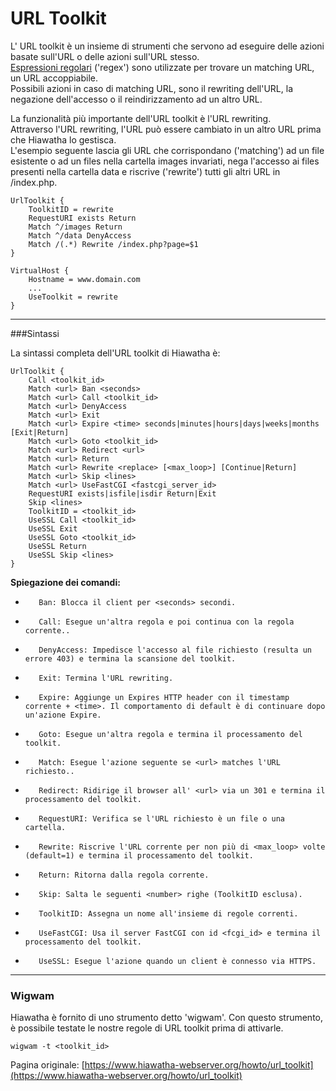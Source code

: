 # URL Toolkit

L' URL toolkit è un insieme di strumenti che servono ad eseguire delle azioni basate sull'URL o delle azioni sull'URL stesso.<br/>
[Espressioni regolari](http://www.regular-expressions.info/) ('regex') sono utilizzate per trovare un matching URL, un URL accoppiabile.<br/>
Possibili azioni in caso di matching URL, sono il rewriting dell'URL, la negazione dell'accesso o il reindirizzamento ad un altro URL.

La funzionalità più importante dell'URL toolkit è l'URL rewriting.<br/>
Attraverso l'URL rewriting, l'URL può essere cambiato in un altro URL prima che Hiawatha lo gestisca.<br/>
L'esempio seguente lascia gli URL che corrispondano ('matching') ad un file esistente o ad un files nella cartella images invariati,
nega l'accesso ai files presenti nella cartella data e riscrive ('rewrite') tutti gli altri URL in /index.php.


```
UrlToolkit {
    ToolkitID = rewrite
    RequestURI exists Return
    Match ^/images Return
    Match ^/data DenyAccess
    Match /(.*) Rewrite /index.php?page=$1
}

VirtualHost {
    Hostname = www.domain.com
    ...
    UseToolkit = rewrite
}
```
****

###Sintassi

La sintassi completa dell'URL toolkit di Hiawatha è:


```
UrlToolkit {
    Call <toolkit_id>
    Match <url> Ban <seconds>
    Match <url> Call <toolkit_id>
    Match <url> DenyAccess
    Match <url> Exit
    Match <url> Expire <time> seconds|minutes|hours|days|weeks|months [Exit|Return]
    Match <url> Goto <toolkit_id>
    Match <url> Redirect <url>
    Match <url> Return
    Match <url> Rewrite <replace> [<max_loop>] [Continue|Return]
    Match <url> Skip <lines>
    Match <url> UseFastCGI <fastcgi_server_id>
    RequestURI exists|isfile|isdir Return|Exit
    Skip <lines>
    ToolkitID = <toolkit_id>
    UseSSL Call <toolkit_id>
    UseSSL Exit
    UseSSL Goto <toolkit_id>
    UseSSL Return
    UseSSL Skip <lines>
}
```


**Spiegazione dei comandi:**

-        Ban: Blocca il client per <seconds> secondi.
-        Call: Esegue un'altra regola e poi continua con la regola corrente..
-        DenyAccess: Impedisce l'accesso al file richiesto (resulta un errore 403) e termina la scansione del toolkit.
-        Exit: Termina l'URL rewriting.
-        Expire: Aggiunge un Expires HTTP header con il timestamp corrente + <time>. Il comportamento di default è di continuare dopo un'azione Expire.
-        Goto: Esegue un'altra regola e termina il processamento del toolkit.
-        Match: Esegue l'azione seguente se <url> matches l'URL richiesto..
-        Redirect: Ridirige il browser all' <url> via un 301 e termina il processamento del toolkit.
-        RequestURI: Verifica se l'URL richiesto è un file o una cartella.
-        Rewrite: Riscrive l'URL corrente per non più di <max_loop> volte (default=1) e termina il processamento del toolkit.
-        Return: Ritorna dalla regola corrente.
-        Skip: Salta le seguenti <number> righe (ToolkitID esclusa).
-        ToolkitID: Assegna un nome all'insieme di regole correnti.
-        UseFastCGI: Usa il server FastCGI con id <fcgi_id> e termina il processamento del toolkit.
-        UseSSL: Esegue l'azione quando un client è connesso via HTTPS.

****

### Wigwam

Hiawatha è fornito di uno strumento detto 'wigwam'. Con questo strumento, è possibile testate le nostre regole di URL toolkit prima di attivarle.

```
wigwam -t <toolkit_id>
```


Pagina originale: [https://www.hiawatha-webserver.org/howto/url_toolkit](https://www.hiawatha-webserver.org/howto/url_toolkit)